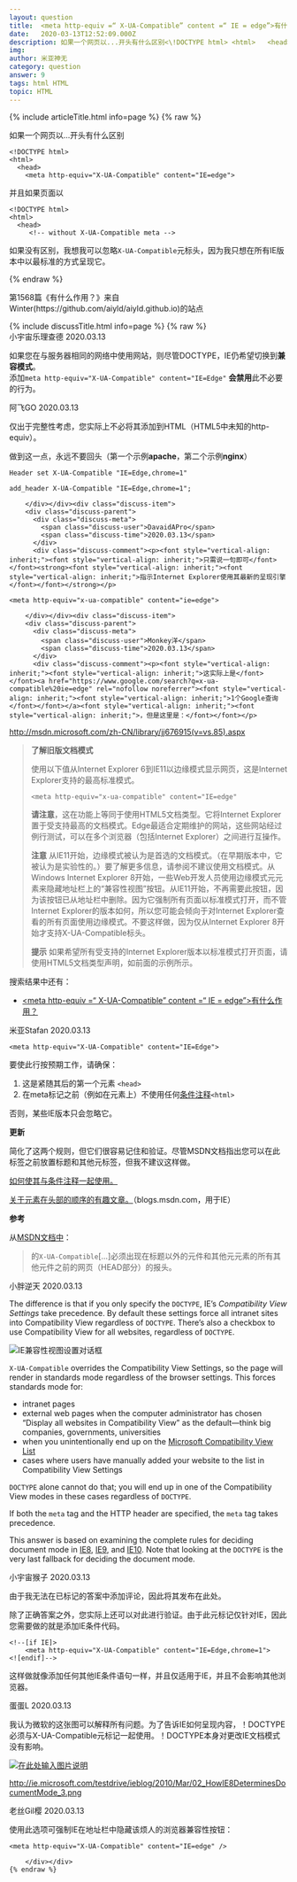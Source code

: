 ```yaml
---
layout: question
title:  <meta http-equiv =“ X-UA-Compatible” content =“ IE = edge”>有什么作用？
date:   2020-03-13T12:52:09.000Z
description: 如果一个网页以...开头有什么区别<\!DOCTYPE html> <html>   <head>     <meta http-equiv="X...
img: 
author: 米亚神无
category: question
answer: 9
tags: html HTML
topic: HTML
---
```

<div class="article-root">
  <div class="article">
    {% include articleTitle.html info=page %}
    {% raw %}
    <div class="article-content"><p><font style="vertical-align: inherit;"><font style="vertical-align: inherit;">如果一个网页以...开头有什么区别</font></font></p>

<pre><code>&lt;!DOCTYPE html&gt; <font></font>
&lt;html&gt; <font></font>
  &lt;head&gt; <font></font>
    &lt;meta http-equiv="X-UA-Compatible" content="IE=edge"&gt; <font></font>
</code></pre>

<p><font style="vertical-align: inherit;"><font style="vertical-align: inherit;">并且如果页面以</font></font></p>

<pre><code>&lt;!DOCTYPE html&gt; <font></font>
&lt;html&gt; <font></font>
  &lt;head&gt; <font></font>
     &lt;!-- without X-UA-Compatible meta --&gt;<font></font>
</code></pre>

<p><font style="vertical-align: inherit;"><font style="vertical-align: inherit;">如果没有区别，我想我可以忽略</font></font><code>X-UA-Compatible</code><font style="vertical-align: inherit;"><font style="vertical-align: inherit;">元标头，因为我只想在所有IE版本中以最标准的方式呈现它。</font></font></p></div>
    {% endraw %}
  </div>
  <p class="winter_mark">第1568篇《<meta http-equiv =“ X-UA-Compatible” content =“ IE = edge”>有什么作用？》来自Winter(https://github.com/aiyld/aiyld.github.io)的站点</p>
  <div class="discuss-wrapper">
    {% include discussTitle.html info=page %}
    {% raw %}
    <div class="discuss-item">
        <div class="discuss-parent">
          <div class="discuss-meta">
            <span class="discuss-user">小宇宙乐理查德</span>
            <span class="discuss-time">2020.03.13</span>
          </div>
          <div class="discuss-comment"><p><font style="vertical-align: inherit;"><font style="vertical-align: inherit;">如果您在与服务器相同的网络中使用网站，则</font><font style="vertical-align: inherit;">尽管DOCTYPE，</font><font style="vertical-align: inherit;">IE仍希望切换到</font></font><strong><font style="vertical-align: inherit;"><font style="vertical-align: inherit;">兼容模式</font></font></strong><font style="vertical-align: inherit;"><font style="vertical-align: inherit;">。</font></font><br><font style="vertical-align: inherit;"><font style="vertical-align: inherit;">
添加</font></font><code>meta http-equiv="X-UA-Compatible" content="IE=Edge"</code> <strong><font style="vertical-align: inherit;"><font style="vertical-align: inherit;">会禁用</font></font></strong><font style="vertical-align: inherit;"><font style="vertical-align: inherit;">此不必要的行为。</font></font></p></div>
        </div></div><div class="discuss-item">
        <div class="discuss-parent">
          <div class="discuss-meta">
            <span class="discuss-user">阿飞GO</span>
            <span class="discuss-time">2020.03.13</span>
          </div>
          <div class="discuss-comment"><p><font style="vertical-align: inherit;"><font style="vertical-align: inherit;">仅出于完整性考虑，您实际上不必将其添加到HTML（HTML5中未知的http-equiv）。</font></font></p>

<p><font style="vertical-align: inherit;"><font style="vertical-align: inherit;">做到这一点，永远不要回头（第一个示例</font></font><strong><font style="vertical-align: inherit;"><font style="vertical-align: inherit;">apache</font></font></strong><font style="vertical-align: inherit;"><font style="vertical-align: inherit;">，第二个</font><font style="vertical-align: inherit;">示例</font></font><strong><font style="vertical-align: inherit;"><font style="vertical-align: inherit;">nginx</font></font></strong><font style="vertical-align: inherit;"><font style="vertical-align: inherit;">）</font></font></p>

<pre><code>Header set X-UA-Compatible "IE=Edge,chrome=1"<font></font>
<font></font>
add_header X-UA-Compatible "IE=Edge,chrome=1";<font></font>
</code></pre></div>
        </div></div><div class="discuss-item">
        <div class="discuss-parent">
          <div class="discuss-meta">
            <span class="discuss-user">DavaidAPro</span>
            <span class="discuss-time">2020.03.13</span>
          </div>
          <div class="discuss-comment"><p><font style="vertical-align: inherit;"><font style="vertical-align: inherit;">只需说一句即可</font></font><strong><font style="vertical-align: inherit;"><font style="vertical-align: inherit;">指示Internet Explorer使用其最新的呈现引擎</font></font></strong></p>

<pre><code>&lt;meta http-equiv="x-ua-compatible" content="ie=edge"&gt;
</code></pre></div>
        </div></div><div class="discuss-item">
        <div class="discuss-parent">
          <div class="discuss-meta">
            <span class="discuss-user">Monkey洋</span>
            <span class="discuss-time">2020.03.13</span>
          </div>
          <div class="discuss-comment"><p><font style="vertical-align: inherit;"><font style="vertical-align: inherit;">这实际上是</font></font><a href="https://www.google.com/search?q=x-ua-compatible%20ie=edge" rel="nofollow noreferrer"><font style="vertical-align: inherit;"><font style="vertical-align: inherit;">1个Google查询</font></font></a><font style="vertical-align: inherit;"><font style="vertical-align: inherit;">，但是这里是：</font></font></p>

<p><a href="http://msdn.microsoft.com/en-us/library/jj676915(v=vs.85).aspx" rel="nofollow noreferrer"><font style="vertical-align: inherit;"><font style="vertical-align: inherit;">http://msdn.microsoft.com/zh-CN/library/jj676915(v=vs.85).aspx</font></font></a></p>

<blockquote>
  <p><strong><font style="vertical-align: inherit;"><font style="vertical-align: inherit;">了解旧版文档模式</font></font></strong></p>
  
  <p><font style="vertical-align: inherit;"><font style="vertical-align: inherit;">使用以下值从Internet Explorer 6到IE11以边缘模式显示网页，这是Internet Explorer支持的最高标准模式。</font></font></p>

<pre><code>&lt;meta http-equiv="x-ua-compatible" content="IE=edge"
</code></pre>
  
  <p><strong><font style="vertical-align: inherit;"><font style="vertical-align: inherit;">请注意</font></font></strong><font style="vertical-align: inherit;"><font style="vertical-align: inherit;">，这在功能上等同于使用HTML5文档类型。</font><font style="vertical-align: inherit;">它将Internet Explorer置于受支持最高的文档模式。</font><font style="vertical-align: inherit;">Edge最适合定期维护的网站，这些网站经过例行测试，可以在多个浏览器（包括Internet Explorer）之间进行互操作。</font></font></p>
  
  <p><strong><font style="vertical-align: inherit;"><font style="vertical-align: inherit;">注意</font></font></strong><font style="vertical-align: inherit;"><font style="vertical-align: inherit;"> 
       从IE11开始，边缘模式被认为是首选的文档模式。</font><font style="vertical-align: inherit;">（在早期版本中，它被认为是实验性的。）要了解更多信息，请参阅不建议使用文档模式。</font><font style="vertical-align: inherit;">从Windows Internet Explorer 8开始，一些Web开发人员使用边缘模式元元素来隐藏地址栏上的“兼容性视图”按钮。</font><font style="vertical-align: inherit;">从IE11开始，不再需要此按钮，因为该按钮已从地址栏中删除。</font><font style="vertical-align: inherit;">因为它强制所有页面以标准模式打开，而不管Internet Explorer的版本如何，所以您可能会倾向于对Internet Explorer查看的所有页面使用边缘模式。</font><font style="vertical-align: inherit;">不要这样做，因为仅从Internet Explorer 8开始才支持X-UA-Compatible标头。</font></font></p>
  
  <p><strong><font style="vertical-align: inherit;"><font style="vertical-align: inherit;">提示</font></font></strong><font style="vertical-align: inherit;"><font style="vertical-align: inherit;"> 
  如果希望所有受支持的Internet Explorer版本以标准模式打开页面，请使用HTML5文档类型声明，如前面的示例所示。</font></font></p>
</blockquote>

<p><font style="vertical-align: inherit;"><font style="vertical-align: inherit;">搜索结果中还有：</font></font></p>

<ul>
<li><a href="https://stackoverflow.com/questions/6771258/whats-the-difference-if-meta-http-equiv-x-ua-compatible-content-ie-edge-e"><font style="vertical-align: inherit;"><font style="vertical-align: inherit;">&lt;meta http-equiv =“ X-UA-Compatible” content =“ IE = edge”&gt;有什么作用？</font></font></a></li>
</ul></div>
        </div></div><div class="discuss-item">
        <div class="discuss-parent">
          <div class="discuss-meta">
            <span class="discuss-user">米亚Stafan</span>
            <span class="discuss-time">2020.03.13</span>
          </div>
          <div class="discuss-comment"><pre><code>&lt;meta http-equiv="X-UA-Compatible" content="IE=Edge"&gt;
</code></pre>

<p><font style="vertical-align: inherit;"><font style="vertical-align: inherit;">要使此行按预期工作，请确保：</font></font></p>

<ol>
<li><font style="vertical-align: inherit;"><font style="vertical-align: inherit;">这是紧随其后的第一个元素 </font></font><code>&lt;head&gt;</code></li>
<li><font style="vertical-align: inherit;"><font style="vertical-align: inherit;">在meta标记之前（例如在</font><font style="vertical-align: inherit;">元素</font><font style="vertical-align: inherit;">上）不使用</font><font style="vertical-align: inherit;">任何</font></font><a href="http://en.wikipedia.org/wiki/Conditional_comments" rel="nofollow noreferrer"><font style="vertical-align: inherit;"><font style="vertical-align: inherit;">条件注释</font></font></a><font style="vertical-align: inherit;"></font><code>&lt;html&gt;</code><font style="vertical-align: inherit;"></font></li>
</ol>

<p><font style="vertical-align: inherit;"><font style="vertical-align: inherit;">否则，某些IE版本只会忽略它。</font></font></p>

<p><strong><font style="vertical-align: inherit;"><font style="vertical-align: inherit;">更新</font></font></strong></p>

<p><font style="vertical-align: inherit;"><font style="vertical-align: inherit;">简化了这两个规则，但它们很容易记住和验证。</font><font style="vertical-align: inherit;">尽管MSDN文档指出您可以在此标签之前放置标题和其他元标签，但我不建议这样做。</font></font></p>

<p><a href="https://stackoverflow.com/questions/2518256/override-intranet-compatibility-mode-ie8#answer-7685060"><font style="vertical-align: inherit;"><font style="vertical-align: inherit;">如何使其与条件注释一起使用。</font></font></a></p>

<p><a href="http://blogs.msdn.com/b/ieinternals/archive/2011/07/18/optimal-html-head-ordering-to-avoid-parser-restarts-redownloads-and-improve-performance.aspx" rel="nofollow noreferrer"><font style="vertical-align: inherit;"><font style="vertical-align: inherit;">关于元素在头部的顺序的有趣文章。</font></font></a><font style="vertical-align: inherit;"><font style="vertical-align: inherit;">（blogs.msdn.com，用于IE）</font></font></p>

<p><strong><font style="vertical-align: inherit;"><font style="vertical-align: inherit;">参考</font></font></strong></p>

<p><font style="vertical-align: inherit;"><font style="vertical-align: inherit;">从</font></font><a href="http://msdn.microsoft.com/en-US/jj676915.aspx" rel="nofollow noreferrer"><font style="vertical-align: inherit;"><font style="vertical-align: inherit;">MSDN文档中</font></font></a><font style="vertical-align: inherit;"><font style="vertical-align: inherit;">：</font></font></p>

<blockquote>
  <p><font style="vertical-align: inherit;"><font style="vertical-align: inherit;">的</font></font><code>X-UA-Compatible</code><font style="vertical-align: inherit;"><font style="vertical-align: inherit;">[...]必须出现在标题以外的元件和其他元元素的所有其他元件之前的网页（HEAD部分）的报头。</font></font></p>
</blockquote></div>
        </div></div><div class="discuss-item">
        <div class="discuss-parent">
          <div class="discuss-meta">
            <span class="discuss-user">小胖逆天</span>
            <span class="discuss-time">2020.03.13</span>
          </div>
          <div class="discuss-comment"><p>The difference is that if you only specify the <code>DOCTYPE</code>, IE’s <em>Compatibility View Settings</em> take precedence. By default these settings force all intranet sites into Compatibility View regardless of <code>DOCTYPE</code>. There’s also a checkbox to use Compatibility View for all websites, regardless of <code>DOCTYPE</code>.</p>

<p><img src="https://i.stack.imgur.com/0rfvD.png" alt="IE兼容性视图设置对话框"></p>

<p><code>X-UA-Compatible</code> overrides the Compatibility View Settings, so the page will render in standards mode regardless of the browser settings. This forces standards mode for:</p>

<ul>
<li>intranet pages</li>
<li>external web pages when the computer administrator has chosen “Display all websites in Compatibility View” as the default—think big companies, governments, universities</li>
<li>when you unintentionally end up on the <a href="https://iecvlist.microsoft.com/ie10/201206/iecompatviewlist.xml" rel="noreferrer">Microsoft Compatibility View List</a></li>
<li>cases where users have manually added your website to the list in Compatibility View Settings</li>
</ul>

<p><code>DOCTYPE</code> alone cannot do that; you will end up in one of the Compatibility View modes in these cases regardless of <code>DOCTYPE</code>.</p>

<p>If both the <code>meta</code> tag and the HTTP header are specified, the <code>meta</code> tag takes precedence. </p>

<p>This answer is based on examining the complete rules for deciding document mode in <a href="http://ie.microsoft.com/testdrive/ieblog/2010/Mar/02_HowIE8DeterminesDocumentMode_3.png" rel="noreferrer">IE8</a>, <a href="http://ie.microsoft.com/testdrive/ieblog/2010/Jun/16_IEsCompatibilityFeaturesforSiteDevelopers_1.svg" rel="noreferrer">IE9</a>, and <a href="http://msdn.microsoft.com/en-us/library/ff405803(v=vs.85).aspx" rel="noreferrer">IE10</a>. Note that looking at the <code>DOCTYPE</code> is the very last fallback for deciding the document mode.</p></div>
        </div></div><div class="discuss-item">
        <div class="discuss-parent">
          <div class="discuss-meta">
            <span class="discuss-user">小宇宙猴子</span>
            <span class="discuss-time">2020.03.13</span>
          </div>
          <div class="discuss-comment"><p><font style="vertical-align: inherit;"><font style="vertical-align: inherit;">由于我无法在已标记的答案中添加评论，因此将其发布在此处。</font></font></p>

<p><font style="vertical-align: inherit;"><font style="vertical-align: inherit;">除了正确答案之外，您实际上还可以对此进行验证。</font><font style="vertical-align: inherit;">由于此元标记仅针对IE，因此您需要做的就是添加IE条件代码。</font></font></p>

<pre><code>&lt;!--[if IE]&gt;<font></font>
    &lt;meta http-equiv="X-UA-Compatible" content="IE=Edge,chrome=1"&gt;<font></font>
&lt;![endif]--&gt;<font></font>
</code></pre>

<p><font style="vertical-align: inherit;"><font style="vertical-align: inherit;">这样做就像添加任何其他IE条件语句一样，并且仅适用于IE，并且不会影响其他浏览器。</font></font></p></div>
        </div></div><div class="discuss-item">
        <div class="discuss-parent">
          <div class="discuss-meta">
            <span class="discuss-user">蛋蛋L</span>
            <span class="discuss-time">2020.03.13</span>
          </div>
          <div class="discuss-comment"><p><font style="vertical-align: inherit;"><font style="vertical-align: inherit;">我认为微软的这张图可以解释所有问题。</font><font style="vertical-align: inherit;">为了告诉IE如何呈现内容，！DOCTYPE必须与X-UA-Compatible元标记一起使用。</font><font style="vertical-align: inherit;">！DOCTYPE本身对更改IE文档模式没有影响。</font></font></p>

<p><a href="https://i.stack.imgur.com/teQdv.png" rel="noreferrer"><img src="https://i.stack.imgur.com/teQdv.png" alt="在此处输入图片说明"></a></p>

<p><a href="http://ie.microsoft.com/testdrive/ieblog/2010/Mar/02_HowIE8DeterminesDocumentMode_3.png" rel="noreferrer"><font style="vertical-align: inherit;"><font style="vertical-align: inherit;">http://ie.microsoft.com/testdrive/ieblog/2010/Mar/02_HowIE8DeterminesDocumentMode_3.png</font></font></a></p></div>
        </div></div><div class="discuss-item">
        <div class="discuss-parent">
          <div class="discuss-meta">
            <span class="discuss-user">老丝Gil樱</span>
            <span class="discuss-time">2020.03.13</span>
          </div>
          <div class="discuss-comment"><p><font style="vertical-align: inherit;"><font style="vertical-align: inherit;">使用此选项可强制IE在地址栏中隐藏该烦人的浏览器兼容性按钮：</font></font></p>

<pre><code>&lt;meta http-equiv="X-UA-Compatible" content="IE=edge" /&gt;
</code></pre></div>
        </div></div>
    {% endraw %}
  </div>
<div>
